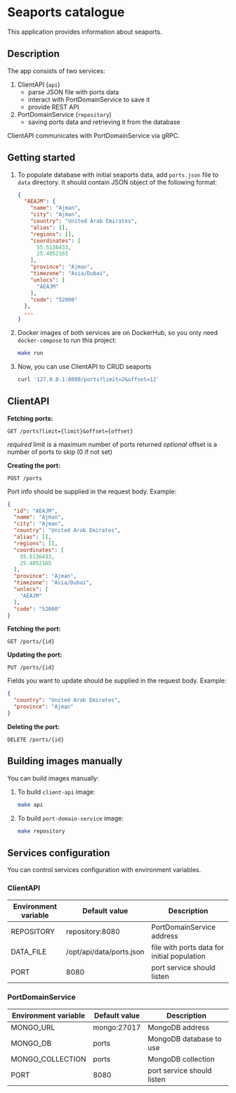 # Seaports catalogue

This application provides information about seaports. 

## Description 

The app consists of two services:

1. ClientAPI (`api`)
   -  parse JSON file with ports data 
   -  interact with PortDomainService to save it
   -  provide REST API 
2. PortDomainService (`repository`)
   -  saving ports data and retrieving it from the database
   
ClientAPI communicates with PortDomainService via gRPC.

## Getting started

1. To populate database with initial seaports data, add `ports.json` file to `data` directory. It should contain JSON object of the following format:
    ```json
    {
      "AEAJM": {
        "name": "Ajman",
        "city": "Ajman",
        "country": "United Arab Emirates",
        "alias": [],
        "regions": [],
        "coordinates": [
          55.5136433,
          25.4052165
        ],
        "province": "Ajman",
        "timezone": "Asia/Dubai",
        "unlocs": [
          "AEAJM"
        ],
        "code": "52000"
      },
      ...
    }  
    ``` 

2. Docker images of both services are on DockerHub, so you only need `docker-compose` to run this project:
    ```bash
    make run
    ```
 3. Now, you can use ClientAPI to CRUD seaports
    ```bash
    curl '127.0.0.1:8080/ports?limit=2&offset=12'
    ```
    
## ClientAPI

**Fetching ports:**
``` 
GET /ports?limit={limit}&offset={offset}
```
_required_ limit is a maximum number of ports returned
_optional_ offset is a number of ports to skip (0 if not set)

**Creating the port:**
``` 
POST /ports
```
Port info should be supplied in the request body. Example:
```json
{
  "id": "AEAJM",
  "name": "Ajman",
  "city": "Ajman",
  "country": "United Arab Emirates",
  "alias": [],
  "regions": [],
  "coordinates": [
    55.5136433,
    25.4052165
  ],
  "province": "Ajman",
  "timezone": "Asia/Dubai",
  "unlocs": [
    "AEAJM"
  ],
  "code": "52000"
}
```
**Fetching the port:**
``` 
GET /ports/{id}
```
**Updating the port:**
``` 
PUT /ports/{id}
```
Fields you want to update should be supplied in the request body. Example:
```json
{
  "country": "United Arab Emirates",
  "province": "Ajman"
}
```
**Deleting the port:**
``` 
DELETE /ports/{id}
```

## Building images manually

You can build images manually:

1. To build `client-api` image:
    ```bash
    make api
    ```
2. To build `port-domain-service` image:
   ```bash
   make repository
   ```
   
## Services configuration

You can control services configuration with environment variables.

### ClientAPI

Environment variable | Default value | Description 
--- | --- | ---
REPOSITORY | repository:8080 | PortDomainService address 
DATA_FILE | /opt/api/data/ports.json | file with ports data for initial population 
PORT | 8080 | port service should listen

### PortDomainService

Environment variable | Default value | Description 
--- | --- | ---
MONGO_URL | mongo:27017 | MongoDB address
MONGO_DB | ports | MongoDB database to use
MONGO_COLLECTION | ports | MongoDB collection
PORT | 8080 | port service should listen